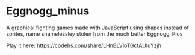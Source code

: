 # Eggnogg_minus
A graphical fighting games made with JavaScript using shapes instead of sprites, name shamelessley stolen from the much better Eggnogg_Plus

Play it here: https://codehs.com/share/LHnBLVloTGctAUIuYzjh
